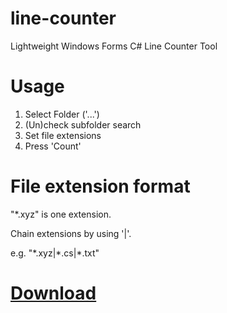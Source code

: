 # line-counter
Lightweight Windows Forms C# Line Counter Tool

# Usage
1. Select Folder ('...')
2. (Un)check subfolder search
3. Set file extensions
4. Press 'Count'

# File extension format
"*.xyz" is one extension.

Chain extensions by using '|'.

e.g. "\*.xyz|*.cs|\*.txt"

# [Download](https://github.com/dotvirus/line-counter/releases)